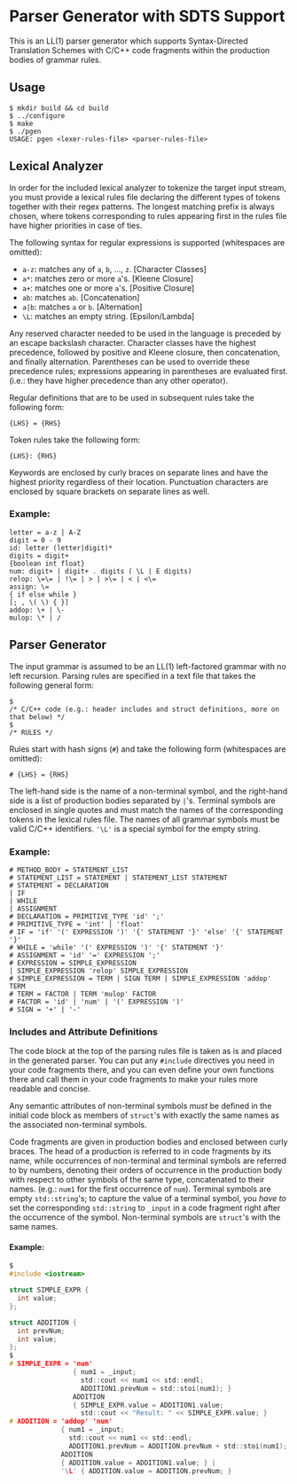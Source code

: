 # Parser Generator with SDTS Support

This is an LL(1) parser generator which supports Syntax-Directed Translation Schemes with C/C++ code fragments within the production bodies of grammar rules.

## Usage

```
$ mkdir build && cd build
$ ../configure
$ make
$ ./pgen
USAGE: pgen <lexer-rules-file> <parser-rules-file>
```

## Lexical Analyzer

In order for the included lexical analyzer to tokenize the target input stream, you must provide a lexical rules file declaring the different types of tokens together with their regex patterns. The longest matching prefix is always chosen, where tokens corresponding to rules appearing first in the rules file have higher priorities in case of ties.

The following syntax for regular expressions is supported (whitespaces are omitted):
- `a-z`: matches any of `a`, `b`, ..., `z`. [Character Classes]
- `a*`: matches zero or more `a`'s. [Kleene Closure]
- `a+`: matches one or more `a`'s. [Positive Closure]
- `ab`: matches `ab`. [Concatenation]
- `a|b`: matches `a` or `b`. [Alternation]
- `\L`: matches an empty string. [Epsilon/Lambda]

Any reserved character needed to be used in the language is preceded by an escape backslash character.
Character classes have the highest precedence, followed by positive and Kleene closure, then concatenation, and finally alternation. Parentheses can be used to override these precedence rules; expressions appearing in parentheses are evaluated first. (i.e.: they have higher precedence than any other operator).

Regular definitions that are to be used in subsequent rules take the following form:
```
{LHS} = {RHS}
```

Token rules take the following form:
```
{LHS}: {RHS}
```

Keywords are enclosed by curly braces on separate lines and have the highest priority regardless of their location.
Punctuation characters are enclosed by square brackets on separate lines as well.

### Example:

```
letter = a-z | A-Z
digit = 0 - 9
id: letter (letter|digit)*
digits = digit+
{boolean int float}
num: digit+ | digit+ . digits ( \L | E digits)
relop: \=\= | !\= | > | >\= | < | <\=
assign: \=
{ if else while }
[; , \( \) { }]
addop: \+ | \-
mulop: \* | /
```

## Parser Generator

The input grammar is assumed to be an LL(1) left-factored grammar with no left recursion.
Parsing rules are specified in a text file that takes the following general form:
```
$
/* C/C++ code (e.g.: header includes and struct definitions, more on that below) */
$
/* RULES */
```

Rules start with hash signs (`#`) and take the following form (whitespaces are omitted):
```
# {LHS} = {RHS}
```

The left-hand side is the name of a non-terminal symbol, and the right-hand side is a list of production bodies separated by `|`'s. Terminal symbols are enclosed in single quotes and must match the names of the corresponding tokens in the lexical rules file. The names of all grammar symbols must be valid C/C++ identifiers. `'\L'` is a special symbol for the empty string.

### Example:

```
# METHOD_BODY = STATEMENT_LIST
# STATEMENT_LIST = STATEMENT | STATEMENT_LIST STATEMENT
# STATEMENT = DECLARATION
| IF
| WHILE
| ASSIGNMENT
# DECLARATION = PRIMITIVE_TYPE 'id' ';'
# PRIMITIVE_TYPE = 'int' | 'float'
# IF = 'if' '(' EXPRESSION ')' '{' STATEMENT '}' 'else' '{' STATEMENT '}'
# WHILE = 'while' '(' EXPRESSION ')' '{' STATEMENT '}'
# ASSIGNMENT = 'id' '=' EXPRESSION ';'
# EXPRESSION = SIMPLE_EXPRESSION
| SIMPLE_EXPRESSION 'relop' SIMPLE_EXPRESSION
# SIMPLE_EXPRESSION = TERM | SIGN TERM | SIMPLE_EXPRESSION 'addop' TERM
# TERM = FACTOR | TERM 'mulop' FACTOR
# FACTOR = 'id' | 'num' | '(' EXPRESSION ')'
# SIGN = '+' | '-'
```

### Includes and Attribute Definitions

The code block at the top of the parsing rules file is taken as is and placed in the generated parser. You can put any `#include` directives you need in your code fragments there, and you can even define your own functions there and call them in your code fragments to make your rules more readable and concise.

Any semantic attributes of non-terminal symbols _must_ be defined in the initial code block as members of `struct`'s with exactly the same names as the associated non-terminal symbols.

Code fragments are given in production bodies and enclosed between curly braces. The head of a production is referred to in code fragments by its name, while occurrences of non-terminal and terminal symbols are referred to by numbers, denoting their orders of occurrence in the production body with respect to other symbols of the same type, concatenated to their names. (e.g.: `num1` for the first occurrence of `num`). Terminal symbols are empty `std::string`'s; to capture the value of a terminal symbol, you _have to_ set the corresponding `std::string` to `_input` in a code fragment right after the occurrence of the symbol. Non-terminal symbols are `struct`'s with the same names.

#### Example:

```c
$
#include <iostream>

struct SIMPLE_EXPR {
  int value;
};

struct ADDITION {
  int prevNum;
  int value;
};
$
# SIMPLE_EXPR = 'num'
                { num1 = _input;
                  std::cout << num1 << std::endl;
                  ADDITION1.prevNum = std::stoi(num1); }
                ADDITION
                { SIMPLE_EXPR.value = ADDITION1.value;
                  std::cout << "Result: " << SIMPLE_EXPR.value; }
# ADDITION = 'addop' 'num'
             { num1 = _input;
               std::cout << num1 << std::endl;
               ADDITION1.prevNum = ADDITION.prevNum + std::stoi(num1); }
             ADDITION
             { ADDITION.value = ADDITION1.value; } |
             '\L' { ADDITION.value = ADDITION.prevNum; }
```
